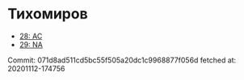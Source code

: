 # Тихомиров
- [28: AC](28.md)
- [29: NA](29.md)

Commit: 071d8ad511cd5bc55f505a20dc1c9968877f056d
 fetched at: 20201112-174756

